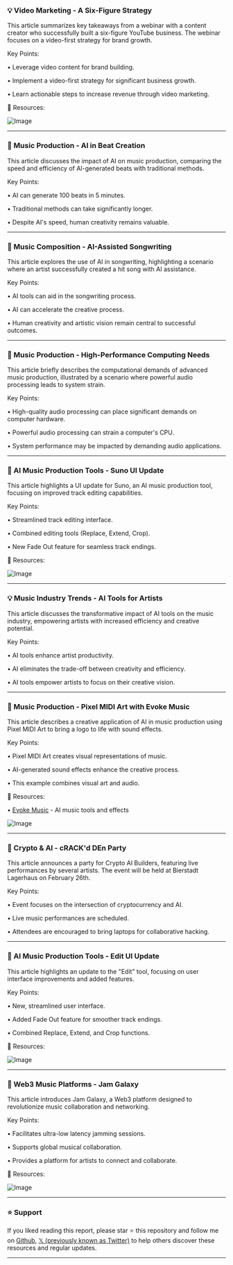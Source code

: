 ### 💡 Video Marketing -  A Six-Figure Strategy

This article summarizes key takeaways from a webinar with a content creator who successfully built a six-figure YouTube business.  The webinar focuses on a video-first strategy for brand growth.


Key Points:

• Leverage video content for brand building.


• Implement a video-first strategy for significant business growth.


• Learn actionable steps to increase revenue through video marketing.



🔗 Resources:

![Image](https://pbs.twimg.com/media/GkJi7UFXoAAN_eH?format=jpg&name=small)


---

### 🤖 Music Production - AI in Beat Creation

This article discusses the impact of AI on music production, comparing the speed and efficiency of AI-generated beats with traditional methods.


Key Points:

• AI can generate 100 beats in 5 minutes.


• Traditional methods can take significantly longer.


•  Despite AI's speed, human creativity remains valuable.



---

### 🤖 Music Composition - AI-Assisted Songwriting

This article explores the use of AI in songwriting, highlighting a scenario where an artist successfully created a hit song with AI assistance.


Key Points:

• AI tools can aid in the songwriting process.


• AI can accelerate the creative process.


•  Human creativity and artistic vision remain central to successful outcomes.



---

### 🤖 Music Production - High-Performance Computing Needs

This article briefly describes the computational demands of advanced music production, illustrated by a scenario where powerful audio processing leads to system strain.


Key Points:

• High-quality audio processing can place significant demands on computer hardware.


•  Powerful audio processing can strain a computer's CPU.


•  System performance may be impacted by demanding audio applications.



---

### 🚀 AI Music Production Tools - Suno UI Update

This article highlights a UI update for Suno, an AI music production tool, focusing on improved track editing capabilities.


Key Points:

• Streamlined track editing interface.


• Combined editing tools (Replace, Extend, Crop).


•  New Fade Out feature for seamless track endings.


🔗 Resources:

![Image](https://pbs.twimg.com/ext_tw_video_thumb/1891930276411883520/pu/img/EnEhqIWoiUAYksOx.jpg)



---

### 💡 Music Industry Trends - AI Tools for Artists

This article discusses the transformative impact of AI tools on the music industry, empowering artists with increased efficiency and creative potential.


Key Points:

• AI tools enhance artist productivity.


• AI eliminates the trade-off between creativity and efficiency.


• AI tools empower artists to focus on their creative vision.



---

### 🤖 Music Production - Pixel MIDI Art with Evoke Music

This article describes a creative application of AI in music production using Pixel MIDI Art to bring a logo to life with sound effects.


Key Points:

•  Pixel MIDI Art creates visual representations of music.


•  AI-generated sound effects enhance the creative process.


•  This example combines visual art and audio.


🔗 Resources:

• [Evoke Music](https://evokemusic.short.gy/top) -  AI music tools and effects


![Image](https://pbs.twimg.com/ext_tw_video_thumb/1890284373217615872/pu/img/-e7V1QZTuLWoGh94.jpg)


---

### 🤖 Crypto & AI - cRACK'd DEn Party

This article announces a party for Crypto AI Builders, featuring live performances by several artists.  The event will be held at Bierstadt Lagerhaus on February 26th.


Key Points:

•  Event focuses on the intersection of cryptocurrency and AI.


•  Live music performances are scheduled.


•  Attendees are encouraged to bring laptops for collaborative hacking.



---

### 🚀 AI Music Production Tools - Edit UI Update

This article highlights an update to the "Edit" tool, focusing on user interface improvements and added features.


Key Points:

• New, streamlined user interface.


• Added Fade Out feature for smoother track endings.


• Combined Replace, Extend, and Crop functions.


🔗 Resources:

![Image](https://pbs.twimg.com/ext_tw_video_thumb/1891930276411883520/pu/img/EnEhqIWoiUAYksOx.jpg)


---

### 🚀 Web3 Music Platforms - Jam Galaxy

This article introduces Jam Galaxy, a Web3 platform designed to revolutionize music collaboration and networking.


Key Points:

• Facilitates ultra-low latency jamming sessions.


• Supports global musical collaboration.


• Provides a platform for artists to connect and collaborate.


🔗 Resources:

![Image](https://pbs.twimg.com/media/GjuFqRWacAAE9j9?format=jpg&name=small)


---

### ⭐️ Support

If you liked reading this report, please star ⭐️ this repository and follow me on [Github](https://github.com/Drix10), [𝕏 (previously known as Twitter)](https://x.com/DRIX_10_) to help others discover these resources and regular updates.

---